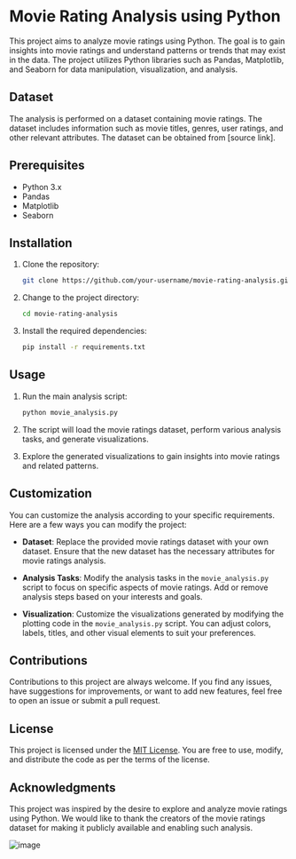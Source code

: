 # Movie Rating Analysis using Python

This project aims to analyze movie ratings using Python. The goal is to gain insights into movie ratings and understand patterns or trends that may exist in the data. The project utilizes Python libraries such as Pandas, Matplotlib, and Seaborn for data manipulation, visualization, and analysis.

## Dataset

The analysis is performed on a dataset containing movie ratings. The dataset includes information such as movie titles, genres, user ratings, and other relevant attributes. The dataset can be obtained from [source link].

## Prerequisites

- Python 3.x
- Pandas
- Matplotlib
- Seaborn

## Installation

1. Clone the repository:

   ```bash
   git clone https://github.com/your-username/movie-rating-analysis.git
   ```

2. Change to the project directory:

   ```bash
   cd movie-rating-analysis
   ```

3. Install the required dependencies:

   ```bash
   pip install -r requirements.txt
   ```

## Usage

1. Run the main analysis script:

   ```bash
   python movie_analysis.py
   ```

2. The script will load the movie ratings dataset, perform various analysis tasks, and generate visualizations.

3. Explore the generated visualizations to gain insights into movie ratings and related patterns.

## Customization

You can customize the analysis according to your specific requirements. Here are a few ways you can modify the project:

- **Dataset**: Replace the provided movie ratings dataset with your own dataset. Ensure that the new dataset has the necessary attributes for movie ratings analysis.

- **Analysis Tasks**: Modify the analysis tasks in the `movie_analysis.py` script to focus on specific aspects of movie ratings. Add or remove analysis steps based on your interests and goals.

- **Visualization**: Customize the visualizations generated by modifying the plotting code in the `movie_analysis.py` script. You can adjust colors, labels, titles, and other visual elements to suit your preferences.

## Contributions

Contributions to this project are always welcome. If you find any issues, have suggestions for improvements, or want to add new features, feel free to open an issue or submit a pull request.

## License

This project is licensed under the [MIT License](LICENSE). You are free to use, modify, and distribute the code as per the terms of the license.

## Acknowledgments

This project was inspired by the desire to explore and analyze movie ratings using Python. We would like to thank the creators of the movie ratings dataset for making it publicly available and enabling such analysis.




![image](https://github.com/Santhoshhariharan/movie-rating-analysis/assets/104808335/4f81a888-d3b7-465e-b8fc-f545e38c2db6)
